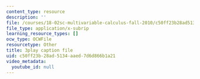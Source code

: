 ```yaml
---
content_type: resource
description: ''
file: /courses/18-02sc-multivariable-calculus-fall-2010/c50ff23b28ad5134aaed7d6d866b1a21_dUk_I1E5QxY.vtt
file_type: application/x-subrip
learning_resource_types: []
ocw_type: OCWFile
resourcetype: Other
title: 3play caption file
uid: c50ff23b-28ad-5134-aaed-7d6d866b1a21
video_metadata:
  youtube_id: null
---
```

